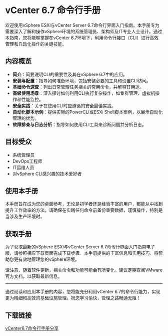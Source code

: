 # vCenter 6.7 命令行手册

欢迎使用vSphere ESXi与vCenter Server 6.7命令行界面入门指南。本手册专为需要深入了解和操作vSphere环境的系统管理员、架构师及IT专业人士设计。通过本指南，您将能够掌握在vCenter 6.7环境下，利用命令行接口（CLI）进行高效管理和自动化操作的关键技能。

## 内容概览

- **简介**：简要说明CLI的重要性及其在vSphere 6.7中的应用。
- **安装与配置**：指导如何准备环境，包括安装必要的工具和设置CLI访问。
- **基础命令速查**：列出日常管理任务相关的常用命令，并解释其用途。
- **高级使用场景**：深入探讨如何利用CLI执行复杂操作，如集群管理、虚拟机操作和性能监控。
- **安全实践**：关于在使用CLI时应遵循的安全最佳实践。
- **自动化脚本示例**：提供实际的PowerCLI或ESXi Shell脚本案例，以展示自动化管理的优势。
- **故障排查与日志分析**：指导如何使用CLI工具来诊断问题并分析日志。

## 目标受众

- 系统管理员
- DevOps工程师
- IT运维人员
- 对vSphere CLI感兴趣的技术爱好者

## 使用本手册

本手册旨在成为您的桌面参考，无论是初学者还是经验丰富的用户，都能从中找到提升工作效率的方法。请确保在实践任何命令前备份重要数据，谨慎操作，特别是当涉及生产环境时。

## 获取手册

为了获取最新的vSphere ESXi与vCenter Server 6.7命令行界面入门指南电子版，请参照相应下载页面完成下载步骤。本手册提供的丰富信息和实用技巧，将帮助您更有效地管理您的vSphere环境。

请注意，随着软件更新，相关命令和功能可能会有所变化。建议定期查阅VMware官方文档，以获取最新信息。

---

通过阅读和应用本手册的内容，您将能充分利用vCenter 6.7的命令行能力，实现更为精细和高效的基础设施管理。祝您学习愉快，管理之路畅通无阻！

## 下载链接

[vCenter6.7命令行手册分享](https://pan.quark.cn/s/ce079adae013)